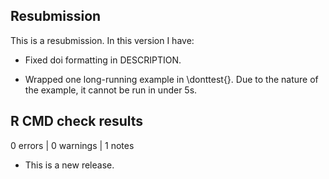 ## Resubmission
This is a resubmission. In this version I have:

* Fixed doi formatting in DESCRIPTION.

* Wrapped one long-running example in \donttest{}. Due to the nature of the 
  example, it cannot be run in under 5s.

## R CMD check results

0 errors | 0 warnings | 1 notes

* This is a new release.

